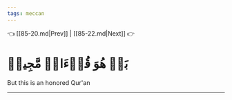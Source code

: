 ```yaml
---
tags: meccan
---
```


👈 [[85-20.md|Prev]] | [[85-22.md|Next]] 👉

# بَلۡ هُوَ قُرۡءَانٞ مَّجِيدٞ

But this is an honored Qur'an

---

